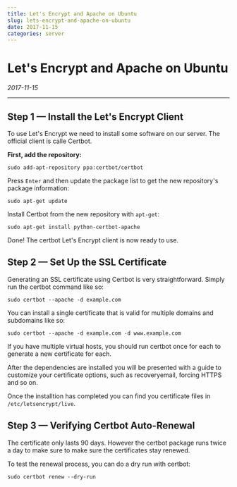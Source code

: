 ```yaml
---
title: Let's Encrypt and Apache on Ubuntu
slug: lets-encrypt-and-apache-on-ubuntu
date: 2017-11-15
categories: server
---
```


# Let's Encrypt and Apache on Ubuntu
_2017-11-15_
<hr>


## Step 1 — Install the Let's Encrypt Client

To use Let's Encrypt we need to install some software on our server. The official client is calle Certbot.

**First, add the repository:**

~~~~
sudo add-apt-repository ppa:certbot/certbot
~~~~

Press `Enter` and then update the package list to get the new repository's package information:

~~~~
sudo apt-get update
~~~~

Install Certbot from the new repository with `apt-get`:

~~~~
sudo apt-get install python-certbot-apache
~~~~

Done! The certbot Let's Encrypt client is now ready to use.


## Step 2 — Set Up the SSL Certificate

Generating an SSL certificate using Certbot is very straightforward. Simply run the certbot command like so:

~~~~
sudo certbot --apache -d example.com
~~~~

You can install a single certificate that is valid for multiple domains and subdomains like so:

~~~~
sudo certbot --apache -d example.com -d www.example.com
~~~~

If you have multiple virtual hosts, you should run certbot once for each to generate a new certificate for each.

After the dependencies are installed you will be presented with a guide to customize your certificate options, such as recoveryemail, forcing HTTPS and so on.

Once the installtion has completed you can find you certificate files in `/etc/letsencrypt/live`.


## Step 3 — Verifying Certbot Auto-Renewal
The certificate only lasts 90 days. However the certbot package runs twice a day to make sure to make sure the certificates stay renewed.

To test the renewal process, you can do a dry run with certbot:

~~~~
sudo certbot renew --dry-run
~~~~

